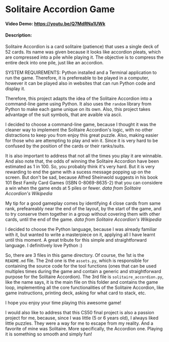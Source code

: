 # Solitaire Accordion Game
#### Video Demo: <https://youtu.be/Q7MdRNa1UWk>
#### Description:
Solitaire Accordion is a card solitaire (patience) that uses a single deck of 52 cards. Its name was given because it looks like accordion pleats, which are compressed into a pile while playing it. The objective is to compress the entire deck into one pile, just like an accordion.

SYSTEM REQUIREMENTS: Python installed and a Terminal application to run the game. Therefore, it is prefereable to be played in a computer, however it can be played also in websites that can run Python code and display it.

Therefore, this project adapts the idea of the Solitaire Accordion into a command-line game using Python. It also uses the `random` library from Python to make each game unique on its own. Also, this project takes advantage of the suit symbols, that are avaible via ascii.

I decided to choose a command-line game, because I thought it was the cleaner way to implement the Solitaire Accordion's logic, with no other distractions to keep you from enjoy this great puzzle. Also, making easier for those who are attempting to play and win it. Since it is very hard to be confused by the position of the cards or their ranks/suits.

It is also important to address that not all the times you play it are winnable. And also note that, the odds of winning the Solitaire Accordion have been estimated as 1 in 100. So, you probably think it's very hard. But it is very rewarding to end the game with a sucess message popping up on the screen. But don't be sad, because Alfred Sheinwold suggests in his book 101 Best Family Card Games (ISBN 0-8069-8635-2) that you can considere a win when the game ends at 5 piles or fewer. *data from Solitaire Accordion's Wikipedia*

My tip for a good gameplay comes by identifying 4 close cards from same rank, prefeareably near the end of the layout, by the start of the game, and to try conserve them together in a group without covering them with other cards, until the end of the game. *data from Solitaire Accordion's Wikipedia*

I decided to choose the Python language, because I was already familiar with it, but wanted to write a masterpiece on it, applying all I have learnt until this moment. A great tribute for this simple and straightforward language. I definitively love Python :)

So, there are 3 files in this game directory. Of course, the 1st is the `README.md` file. The 2nd one is the `assets.py`, which is responsible for containing the source code for the tool functions (ones that can be used multiples times during the game and contain a generic and straightforward purpose for the Solitaire Accordion). The 3rd file is `solitaire_accordion.py`, like the name says, it is the main file on this folder and contains the game loop, implementing all the core functionalities of the Solitaire Accordion, like game instructions, printing deck, asking for what card to stack, etc.

I hope you enjoy your time playing this awesome game!

I would also like to address that this CS50 final project is also a passion project for me, because, since I was little (5 or 6 years old), I always liked little puzzles. They were a way for me to escape from my reality. And a favorite of mine was Solitaire. More specifically, the Accordion one. Playing it is something so smooth and simply fun!
